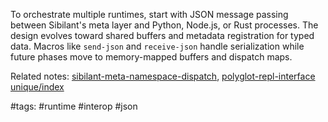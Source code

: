 To orchestrate multiple runtimes, start with JSON message passing between Sibilant's meta layer and Python, Node.js, or Rust processes. The design evolves toward shared buffers and metadata registration for typed data. Macros like `send-json` and `receive-json` handle serialization while future phases move to memory-mapped buffers and dispatch maps.

Related notes: [sibilant-meta-namespace-dispatch](sibilant-meta-namespace-dispatch.md), [polyglot-repl-interface](polyglot-repl-interface.md) [unique/index](../../unique/index.md)

#tags: #runtime #interop #json
